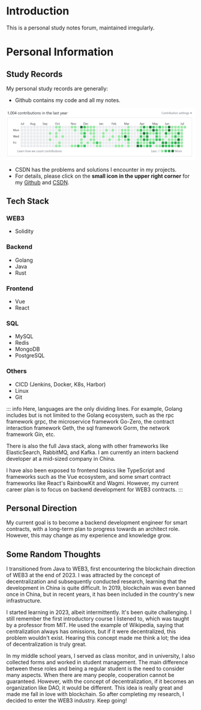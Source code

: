 # Introduction

This is a personal study notes forum, maintained irregularly.

# Personal Information

## Study Records
My personal study records are generally:
- Github contains my code and all my notes.

![alt text](../../assets/github.png)

- CSDN has the problems and solutions I encounter in my projects.
- For details, please click on the **small icon in the upper right corner** for my [Github](https://github.com/congmucc/note) and [CSDN](https://blog.csdn.net/m0_73419038?type=blog).

## Tech Stack
### WEB3
- Solidity

### Backend
- Golang
- Java
- Rust

### Frontend
- Vue
- React

### SQL
- MySQL
- Redis
- MongoDB
- PostgreSQL

### Others
- CICD (Jenkins, Docker, K8s, Harbor)
- Linux
- Git

::: info
Here, languages are the only dividing lines. For example, Golang includes but is not limited to the Golang ecosystem, such as the rpc framework grpc, the microservice framework Go-Zero, the contract interaction framework Geth, the sql framework Gorm, the network framework Gin, etc.

There is also the full Java stack, along with other frameworks like ElasticSearch, RabbitMQ, and Kafka. I am currently an intern backend developer at a mid-sized company in China.

I have also been exposed to frontend basics like TypeScript and frameworks such as the Vue ecosystem, and some smart contract frameworks like React's RainbowKit and Wagmi. However, my current career plan is to focus on backend development for WEB3 contracts.
:::

## Personal Direction

My current goal is to become a backend development engineer for smart contracts, with a long-term plan to progress towards an architect role. However, this may change as my experience and knowledge grow.

## Some Random Thoughts

I transitioned from Java to WEB3, first encountering the blockchain direction of WEB3 at the end of 2023. I was attracted by the concept of decentralization and subsequently conducted research, learning that the development in China is quite difficult. In 2019, blockchain was even banned once in China, but in recent years, it has been included in the country's new infrastructure.

I started learning in 2023, albeit intermittently. It's been quite challenging. I still remember the first introductory course I listened to, which was taught by a professor from MIT. He used the example of Wikipedia, saying that centralization always has omissions, but if it were decentralized, this problem wouldn't exist. Hearing this concept made me think a lot; the idea of decentralization is truly great.

In my middle school years, I served as class monitor, and in university, I also collected forms and worked in student management. The main difference between these roles and being a regular student is the need to consider many aspects. When there are many people, cooperation cannot be guaranteed. However, with the concept of decentralization, if it becomes an organization like DAO, it would be different. This idea is really great and made me fall in love with blockchain. So after completing my research, I decided to enter the WEB3 industry. Keep going!